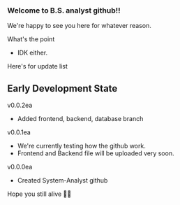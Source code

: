 ### Welcome to B.S. analyst github!!

We're happy to see you here for whatever reason.

What's the point
- IDK either.

Here's for update list

## Early Development State

v0.0.2ea
- Added frontend, backend, database branch

v0.0.1ea
- We're currently testing how the github work.
- Frontend and Backend file will be uploaded very soon.

v0.0.0ea
- Created System-Analyst github

Hope you still alive 🫶🏿
